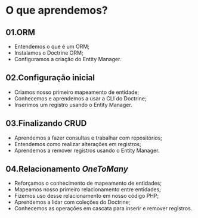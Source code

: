 # O que aprendemos?
## 01.ORM
* Entendemos o que é um ORM; 
* Instalamos o Doctrine ORM; 
* Configuramos a criação do Entity Manager.
## 02.Configuração inicial
* Criamos nosso primeiro mapeamento de entidade;
* Conhecemos e aprendemos a usar a CLI do Doctrine;
* Inserimos um registro usando o Entity Manager.
## 03.Finalizando CRUD
* Aprendemos a fazer consultas e trabalhar com repositórios;
* Entendemos como realizar alterações em registros;
* Aprendemos a remover registros usando o Entity Manager.
## 04.Relacionamento _OneToMany_
* Reforçamos o conhecimento de mapeamento de entidades;
* Mapeamos nosso primeiro relacionamento entre entidades;
* Fizemos uso desse relacionamento em nosso código PHP;
* Aprendemos a lidar com coleções do Doctrine;
* Conhecemos as operações em cascata para inserir e remover registros.